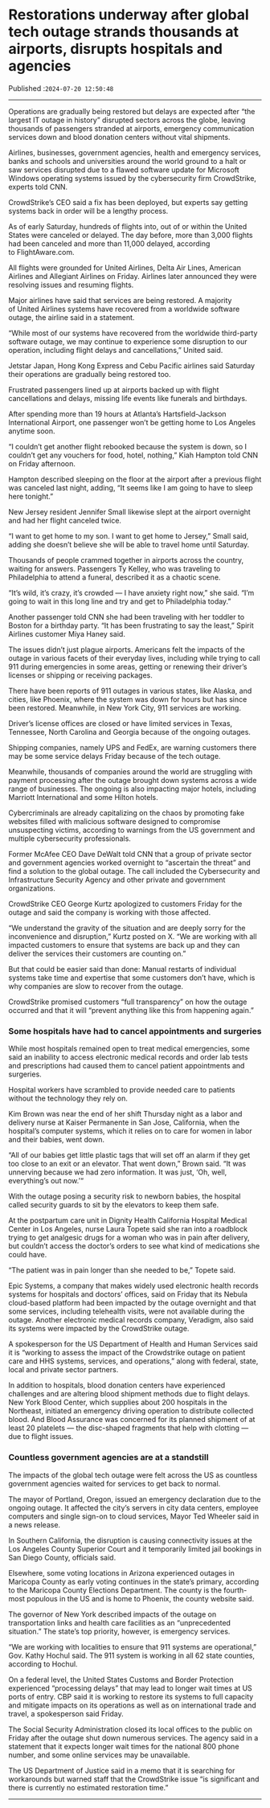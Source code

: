 # Restorations underway after global tech outage strands thousands at airports, disrupts hospitals and agencies

Published :`2024-07-20 12:50:48`

---

Operations are gradually being restored but delays are expected after “the largest IT outage in history” disrupted sectors across the globe, leaving thousands of passengers stranded at airports, emergency communication services down and blood donation centers without vital shipments.

Airlines, businesses, government agencies, health and emergency services, banks and schools and universities around the world ground to a halt or saw services disrupted due to a flawed software update for Microsoft Windows operating systems issued by the cybersecurity firm CrowdStrike, experts told CNN.

CrowdStrike’s CEO said a fix has been deployed, but experts say getting systems back in order will be a lengthy process.

As of early Saturday, hundreds of flights into, out of or within the United States were canceled or delayed. The day before, more than 3,000 flights had been canceled and more than 11,000 delayed, according to FlightAware.com.

All flights were grounded for United Airlines, Delta Air Lines, American Airlines and Allegiant Airlines on Friday. Airlines later announced they were resolving issues and resuming flights.

Major airlines have said that services are being restored. A majority of United Airlines systems have recovered from a worldwide software outage, the airline said in a statement.

“While most of our systems have recovered from the worldwide third-party software outage, we may continue to experience some disruption to our operation, including flight delays and cancellations,” United said.

Jetstar Japan, Hong Kong Express and Cebu Pacific airlines said Saturday their operations are gradually being restored too.

Frustrated passengers lined up at airports backed up with flight cancellations and delays, missing life events like funerals and birthdays.

After spending more than 19 hours at Atlanta’s Hartsfield-Jackson International Airport, one passenger won’t be getting home to Los Angeles anytime soon.

“I couldn’t get another flight rebooked because the system is down, so I couldn’t get any vouchers for food, hotel, nothing,” Kiah Hampton told CNN on Friday afternoon.

Hampton described sleeping on the floor at the airport after a previous flight was canceled last night, adding, “It seems like I am going to have to sleep here tonight.”

New Jersey resident Jennifer Small likewise slept at the airport overnight and had her flight canceled twice.

“I want to get home to my son. I want to get home to Jersey,” Small said, adding she doesn’t believe she will be able to travel home until Saturday.

Thousands of people crammed together in airports across the country, waiting for answers. Passengers Ty Kelley, who was traveling to Philadelphia to attend a funeral, described it as a chaotic scene.

“It’s wild, it’s crazy, it’s crowded — I have anxiety right now,” she said. “I’m going to wait in this long line and try and get to Philadelphia today.”

Another passenger told CNN she had been traveling with her toddler to Boston for a birthday party. “It has been frustrating to say the least,” Spirit Airlines customer Miya Haney said.

The issues didn’t just plague airports. Americans felt the impacts of the outage in various facets of their everyday lives, including while trying to call 911 during emergencies in some areas, getting or renewing their driver’s licenses or shipping or receiving packages.

There have been reports of 911 outages in various states, like Alaska, and cities, like Phoenix, where the system was down for hours but has since been restored. Meanwhile, in New York City, 911 services are working.

Driver’s license offices are closed or have limited services in Texas, Tennessee, North Carolina and Georgia because of the ongoing outages.

Shipping companies, namely UPS and FedEx, are warning customers there may be some service delays Friday because of the tech outage.

Meanwhile, thousands of companies around the world are struggling with payment processing after the outage brought down systems across a wide range of businesses. The ongoing is also impacting major hotels, including Marriott International and some Hilton hotels.

Cybercriminals are already capitalizing on the chaos by promoting fake websites filled with malicious software designed to compromise unsuspecting victims, according to warnings from the US government and multiple cybersecurity professionals.

Former McAfee CEO Dave DeWalt told CNN that a group of private sector and government agencies worked overnight to “ascertain the threat” and find a solution to the global outage. The call included the Cybersecurity and Infrastructure Security Agency and other private and government organizations.

CrowdStrike CEO George Kurtz apologized to customers Friday for the outage and said the company is working with those affected.

“We understand the gravity of the situation and are deeply sorry for the inconvenience and disruption,” Kurtz posted on X. “We are working with all impacted customers to ensure that systems are back up and they can deliver the services their customers are counting on.”

But that could be easier said than done: Manual restarts of individual systems take time and expertise that some customers don’t have, which is why companies are slow to recover from the outage.

CrowdStrike promised customers “full transparency” on how the outage occurred and that it will “prevent anything like this from happening again.”

### Some hospitals have had to cancel appointments and surgeries

While most hospitals remained open to treat medical emergencies, some said an inability to access electronic medical records and order lab tests and prescriptions had caused them to cancel patient appointments and surgeries.

Hospital workers have scrambled to provide needed care to patients without the technology they rely on.

Kim Brown was near the end of her shift Thursday night as a labor and delivery nurse at Kaiser Permanente in San Jose, California, when the hospital’s computer systems, which it relies on to care for women in labor and their babies, went down.

“All of our babies get little plastic tags that will set off an alarm if they get too close to an exit or an elevator. That went down,” Brown said. “It was unnerving because we had zero information. It was just, ‘Oh, well, everything’s out now.’“

With the outage posing a security risk to newborn babies, the hospital called security guards to sit by the elevators to keep them safe.

At the postpartum care unit in Dignity Health California Hospital Medical Center in Los Angeles, nurse Laura Topete said she ran into a roadblock trying to get analgesic drugs for a woman who was in pain after delivery, but couldn’t access the doctor’s orders to see what kind of medications she could have.

“The patient was in pain longer than she needed to be,” Topete said.

Epic Systems, a company that makes widely used electronic health records systems for hospitals and doctors’ offices, said on Friday that its Nebula cloud-based platform had been impacted by the outage overnight and that some services, including telehealth visits, were not available during the outage. Another electronic medical records company, Veradigm, also said its systems were impacted by the CrowdStrike outage.

A spokesperson for the US Department of Health and Human Services said it is “working to assess the impact of the Crowdstrike outage on patient care and HHS systems, services, and operations,” along with federal, state, local and private sector partners.

In addition to hospitals, blood donation centers have experienced challenges and are altering blood shipment methods due to flight delays. New York Blood Center, which supplies about 200 hospitals in the Northeast, initiated an emergency driving operation to distribute collected blood. And Blood Assurance was concerned for its planned shipment of at least 20 platelets — the disc-shaped fragments that help with clotting — due to flight issues.

### Countless government agencies are at a standstill

The impacts of the global tech outage were felt across the US as countless government agencies waited for services to get back to normal.

The mayor of Portland, Oregon, issued an emergency declaration due to the ongoing outage. It affected the city’s servers in city data centers, employee computers and single sign-on to cloud services, Mayor Ted Wheeler said in a news release.

In Southern California, the disruption is causing connectivity issues at the Los Angeles County Superior Court and it temporarily limited jail bookings in San Diego County, officials said.

Elsewhere, some voting locations in Arizona experienced outages in Maricopa County as early voting continues in the state’s primary, according to the Maricopa County Elections Department. The county is the fourth-most populous in the US and is home to Phoenix, the county website said.

The governor of New York described impacts of the outage on transportation links and health care facilities as an “unprecedented situation.” The state’s top priority, however, is emergency services.

“We are working with localities to ensure that 911 systems are operational,” Gov. Kathy Hochul said. The 911 system is working in all 62 state counties, according to Hochul.

On a federal level, the United States Customs and Border Protection experienced “processing delays” that may lead to longer wait times at US ports of entry. CBP said it is working to restore its systems to full capacity and mitigate impacts on its operations as well as on international trade and travel, a spokesperson said Friday.

The Social Security Administration closed its local offices to the public on Friday after the outage shut down numerous services. The agency said in a statement that it expects longer wait times for the national 800 phone number, and some online services may be unavailable.

The US Department of Justice said in a memo that it is searching for workarounds but warned staff that the CrowdStrike issue “is significant and there is currently no estimated restoration time.”

---


